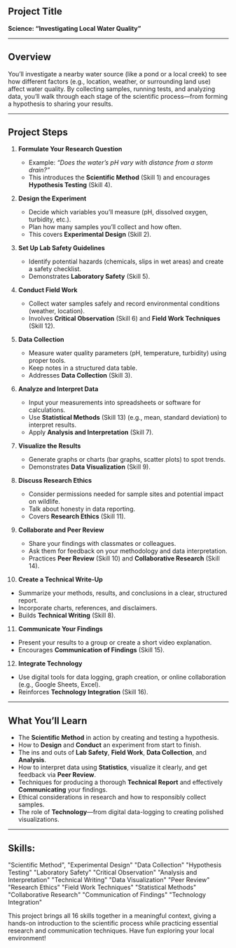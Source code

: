 ## Project Title  
**Science: “Investigating Local Water Quality”**

---

## Overview  
You’ll investigate a nearby water source (like a pond or a local creek) to see how different factors (e.g., location, weather, or surrounding land use) affect water quality. By collecting samples, running tests, and analyzing data, you’ll walk through each stage of the scientific process—from forming a hypothesis to sharing your results.

---

## Project Steps  

1. **Formulate Your Research Question**  
   - Example: *“Does the water’s pH vary with distance from a storm drain?”*  
   - This introduces the **Scientific Method** (Skill 1) and encourages **Hypothesis Testing** (Skill 4).

2. **Design the Experiment**  
   - Decide which variables you’ll measure (pH, dissolved oxygen, turbidity, etc.).  
   - Plan how many samples you’ll collect and how often.  
   - This covers **Experimental Design** (Skill 2).

3. **Set Up Lab Safety Guidelines**  
   - Identify potential hazards (chemicals, slips in wet areas) and create a safety checklist.  
   - Demonstrates **Laboratory Safety** (Skill 5).

4. **Conduct Field Work**  
   - Collect water samples safely and record environmental conditions (weather, location).  
   - Involves **Critical Observation** (Skill 6) and **Field Work Techniques** (Skill 12).

5. **Data Collection**  
   - Measure water quality parameters (pH, temperature, turbidity) using proper tools.  
   - Keep notes in a structured data table.  
   - Addresses **Data Collection** (Skill 3).

6. **Analyze and Interpret Data**  
   - Input your measurements into spreadsheets or software for calculations.  
   - Use **Statistical Methods** (Skill 13) (e.g., mean, standard deviation) to interpret results.  
   - Apply **Analysis and Interpretation** (Skill 7).

7. **Visualize the Results**  
   - Generate graphs or charts (bar graphs, scatter plots) to spot trends.  
   - Demonstrates **Data Visualization** (Skill 9).

8. **Discuss Research Ethics**  
   - Consider permissions needed for sample sites and potential impact on wildlife.  
   - Talk about honesty in data reporting.  
   - Covers **Research Ethics** (Skill 11).

9. **Collaborate and Peer Review**  
   - Share your findings with classmates or colleagues.  
   - Ask them for feedback on your methodology and data interpretation.  
   - Practices **Peer Review** (Skill 10) and **Collaborative Research** (Skill 14).

10. **Create a Technical Write-Up**  
   - Summarize your methods, results, and conclusions in a clear, structured report.  
   - Incorporate charts, references, and disclaimers.  
   - Builds **Technical Writing** (Skill 8).

11. **Communicate Your Findings**  
   - Present your results to a group or create a short video explanation.  
   - Encourages **Communication of Findings** (Skill 15).

12. **Integrate Technology**  
   - Use digital tools for data logging, graph creation, or online collaboration (e.g., Google Sheets, Excel).  
   - Reinforces **Technology Integration** (Skill 16).

---

## What You’ll Learn  
- The **Scientific Method** in action by creating and testing a hypothesis.  
- How to **Design** and **Conduct** an experiment from start to finish.  
- The ins and outs of **Lab Safety**, **Field Work**, **Data Collection**, and **Analysis**.  
- How to interpret data using **Statistics**, visualize it clearly, and get feedback via **Peer Review**.  
- Techniques for producing a thorough **Technical Report** and effectively **Communicating** your findings.  
- Ethical considerations in research and how to responsibly collect samples.  
- The role of **Technology**—from digital data-logging to creating polished visualizations.

---

## Skills:
 "Scientific Method",
"Experimental Design"
"Data Collection"
"Hypothesis Testing"
"Laboratory Safety"
"Critical Observation"
"Analysis and Interpretation"
"Technical Writing"
"Data Visualization"
"Peer Review"
"Research Ethics"
"Field Work Techniques"
"Statistical Methods"
"Collaborative Research"
"Communication of Findings"
"Technology Integration"

This project brings all 16 skills together in a meaningful context, giving a hands-on introduction to the scientific process while practicing essential research and communication techniques. Have fun exploring your local environment!